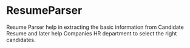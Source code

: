 # ResumeParser
Resume Parser help in extracting the basic information from Candidate Resume and later help Companies HR department to select the right candidates.
